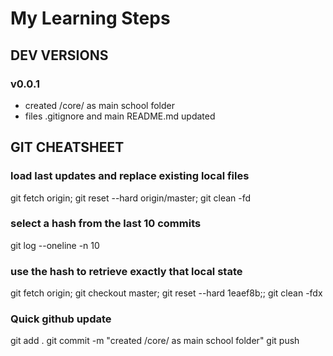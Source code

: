 # My Learning Steps


## DEV VERSIONS
### v0.0.1
- created /core/ as main school folder
- files .gitignore and main README.md updated


## GIT CHEATSHEET
### load last updates and replace existing local files
git fetch origin; git reset --hard origin/master; git clean -fd
### select a hash from the last 10 commits
git log --oneline -n 10
### use the hash to retrieve exactly that local state
git fetch origin; git checkout master; git reset --hard 1eaef8b;; git clean -fdx
### Quick github update
git add .
git commit -m "created /core/ as main school folder"
git push
